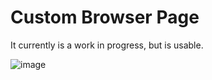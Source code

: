 # Custom Browser Page

It currently is a work in progress, but is usable.

![image](https://i.imgur.com/NObRtwN.png)

